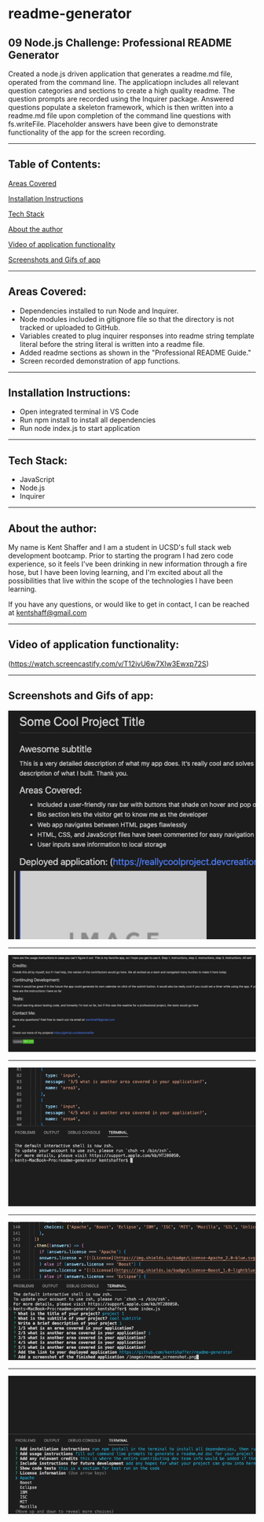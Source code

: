 # readme-generator

## 09 Node.js Challenge: Professional README Generator

Created a node.js driven application that generates a readme.md file, operated from the command line. The applicatiopn includes all relevant question categories and sections to create a high quality readme. The question prompts are recorded using the Inquirer package. Answered questions populate a skeleton framework, which is then written into a readme.md file upon completion of the command line questions with fs.writeFile. Placeholder answers have been give to demonstrate functionality of the app for the screen recording. 

---

## Table of Contents:

[Areas Covered](#areas-covered)

[Installation Instructions](#installation-instructions)

[Tech Stack](#tech-stack)

[About the author](#about-the-author)

[Video of application functionality](#video-of-application-functionality)

[Screenshots and Gifs of app](#screenshots-and-gifs-of-app)

---

## Areas Covered:
* Dependencies installed to run Node and Inquirer.
* Node modules included in gitignore file so that the directory is not tracked or uploaded to GitHub.
* Variables created to plug inquirer responses into readme string template literal before the string literal is written into a readme file.
* Added readme sections as shown in the "Professional README Guide."
* Screen recorded demonstration of app functions.

---

## Installation Instructions:
* Open integrated terminal in VS Code
* Run npm install to install all dependencies
* Run node index.js to start application 

---

## Tech Stack:
* JavaScript
* Node.js
* Inquirer

---

## About the author:

My name is Kent Shaffer and I am a student in UCSD's full stack web development bootcamp. Prior to starting the program I had zero code experience, so it feels I've been drinking in new information through a fire hose, but I have been loving learning, and I'm excited about all the possibilities that live within the scope of the technologies I have been learning.

If you have any questions, or would like to get in contact, I can be reached at kentshaff@gmail.com 

---

## Video of application functionality: 

(https://watch.screencastify.com/v/T12ivU6w7XIw3Ewxp72S)

---

## Screenshots and Gifs of app: 


![screenshot of heading of readme file that has been generated using the command line](/images/readme_generator_heading_screenshot.png)

---

![screenshot of contact info and license badge that has been generated using the command line readme generator](/images/license_contact_screenshot.png)

---

![gif demo of app operation in command line](/images/readme_generator_gif_1.gif)

---

![gif demo of app operation in command line](/images/readme_generator_demo_2.gif)

---

![gif demo of app operation for choosing project license information](/images/readme_generator_demo_3.gif)